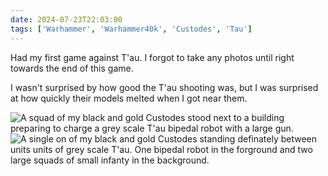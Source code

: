 ```yaml
---
date: 2024-07-23T22:03:00
tags: ['Warhammer', 'Warhammer40k', 'Custodes', 'Tau']
---
```


Had my first game against T'au. I forgot to take any photos until right towards the end of this game.

I wasn't surprised by how good the T'au shooting was, but I was surprised at how quickly their models melted when I got near them.

![A squad of my black and gold Custodes stood next to a building preparing to charge a grey scale T'au bipedal robot with a large gun.](https://cdn.geekyaubergine.com/2024/07/25/IMG_6958.jpeg)
![A single on of my black and gold Custodes standing definately between units units of grey scale T'au. One bipedal robot in the forground and two large squads of small infanty in the background.](https://cdn.geekyaubergine.com/2024/07/25/IMG_6961.jpeg)
